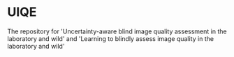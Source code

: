 # UIQE
The repository for 'Uncertainty-aware blind image quality assessment in the laboratory and wild' and 'Learning to blindly assess image quality in the laboratory and wild'
